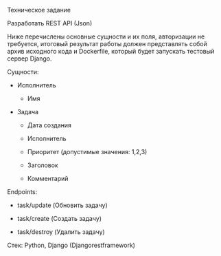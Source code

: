 Техническое задание


Разработать REST API (Json)


Ниже перечислены основные сущности и их поля, авторизации не требуется, итоговый результат работы должен представлять собой архив исходного кода и Dockerfile, который будет запускать тестовый сервер Django.


Сущности: 

+	Исполнитель
    + Имя
+ Задача

  + Дата создания

  + Исполнитель

  + Приоритет (допустимые значения: 1,2,3)

  + Заголовок

  + Комментарий


Endpoints:

  + task/update (Обновить задачу)

  + task/create (Создать задачу)

  + task/destroy (Удалить задачу)



Стек: Python, Django (Djangorestframework)
